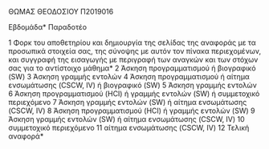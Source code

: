 ΘΩΜΑΣ ΘΕΟΔΟΣΙΟΥ Π2019016


Εβδομάδα*	Παραδοτέο

1	Φορκ του αποθετηρίου και δημιουργία της σελίδας της αναφοράς με τα προσωπικά στοιχεία σας, της σύνοψης με αυτόν τον πίνακα περιεχομένων, και συγγραφή της εισαγωγής με περιγραφή των αναγκών και των στόχων σας για το αντίστοιχο μάθημα*
2	Άσκηση προγραμματισμού ή βιογραφικό (SW)
3	Άσκηση γραμμής εντολών
4	Άσκηση προγραμματισμού ή αίτημα ενσωμάτωσης (CSCW, IV) ή βιογραφικό (SW)
5	Άσκηση γραμμής εντολών
6	Άσκηση προγραμματισμού (HCI) ή γραμμής εντολών (SW) ή συμμετοχικό περιεχόμενο
7	Άσκηση γραμμής εντολών (SW) ή αίτημα ενσωμάτωσης (CSCW, IV)
8	Άσκηση προγραμματισμού (HCI) ή γραμμής εντολών (SW)
9	Άσκηση γραμμής εντολών (SW) ή αίτημα ενσωμάτωσης (CSCW, IV)
10	συμμετοχικό περιεχόμενο
11	αίτημα ενσωμάτωσης (CSCW, IV)
12	Τελική αναφορά*
